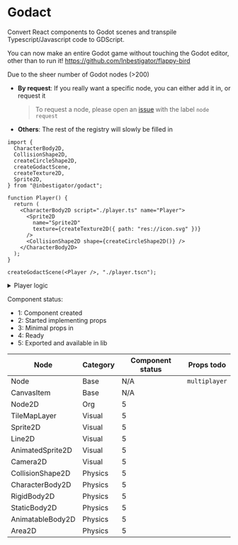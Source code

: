 # Godact

Convert React components to Godot scenes and transpile Typescript/Javascript
code to GDScript.

You can now make an entire Godot game without touching the Godot editor, other
than to run it! https://github.com/Inbestigator/flappy-bird

Due to the sheer number of Godot nodes (>200)

- **By request**: If you really want a specific node, you can either add it in,
  or request it
  > To request a node, please open an
  > [issue](https://github.com/inbestigator/godact/issues/new) with the label
  > `node request`
- **Others**: The rest of the registry will slowly be filled in

```tsx
import {
  CharacterBody2D,
  CollisionShape2D,
  createCircleShape2D,
  createGodactScene,
  createTexture2D,
  Sprite2D,
} from "@inbestigator/godact";

function Player() {
  return (
    <CharacterBody2D script="./player.ts" name="Player">
      <Sprite2D
        name="Sprite2D"
        texture={createTexture2D({ path: "res://icon.svg" })}
      />
      <CollisionShape2D shape={createCircleShape2D()} />
    </CharacterBody2D>
  );
}

createGodactScene(<Player />, "./player.tscn");
```

<details>

<summary>Player logic</summary>

```ts
// player.ts
"extends CharacterBody2D";

const Godot: any = null;

const SPEED = 300.0;
const JUMP_VELOCITY = -400.0;

export function _physics_process(delta: number) {
  if (!Godot.is_on_floor()) {
    Godot.velocity += Godot.get_gravity() * delta;
  }

  if (Godot.Input.is_action_just_pressed("ui_accept") && Godot.is_on_floor()) {
    Godot.velocity.y = JUMP_VELOCITY;
  }

  const direction = Godot.Input.get_axis("ui_left", "ui_right");
  if (direction) {
    Godot.velocity.x = direction * SPEED;
  } else {
    Godot.velocity.x = Godot.move_toward(
      Godot.velocity.x,
      0,
      SPEED * delta * (Godot.is_on_floor() ? 2 : 1),
    );
  }

  Godot.move_and_slide();
}
```

<details>

<summary>Transpiled GDScript code</summary>

```ts
extends CharacterBody2D

var Godot = null

var SPEED = 300

var JUMP_VELOCITY = -400

func _physics_process(delta):
    if !is_on_floor():
        velocity+=get_gravity() * delta
    if Input.is_action_just_pressed("ui_accept") and is_on_floor():
        velocity.y=JUMP_VELOCITY
    var direction = Input.get_axis("ui_left", "ui_right")
    if direction:
        velocity.x=direction * SPEED
    else:
        velocity.x=move_toward(velocity.x, 0, SPEED * delta * 2 if is_on_floor() else 1)
    move_and_slide()
```

</details>

</details>

Component status:

- 1: Component created
- 2: Started implementing props
- 3: Minimal props in
- 4: Ready
- 5: Exported and available in lib

| Node             | Category | Component status | Props todo    |
| ---------------- | -------- | ---------------- | ------------- |
| Node             | Base     | N/A              | `multiplayer` |
| CanvasItem       | Base     | N/A              |               |
| Node2D           | Org      | 5                |               |
| TileMapLayer     | Visual   | 5                |               |
| Sprite2D         | Visual   | 5                |               |
| Line2D           | Visual   | 5                |               |
| AnimatedSprite2D | Visual   | 5                |               |
| Camera2D         | Visual   | 5                |               |
| CollisionShape2D | Physics  | 5                |               |
| CharacterBody2D  | Physics  | 5                |               |
| RigidBody2D      | Physics  | 5                |               |
| StaticBody2D     | Physics  | 5                |               |
| AnimatableBody2D | Physics  | 5                |               |
| Area2D           | Physics  | 5                |               |
